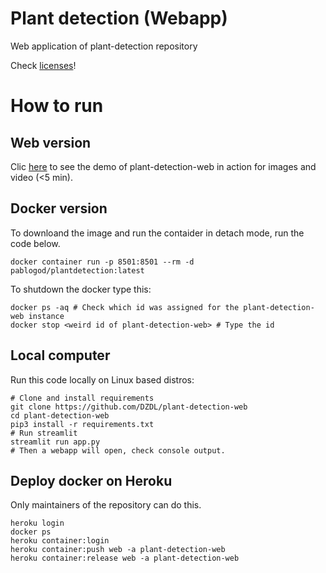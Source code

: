 # Plant detection (Webapp)

Web application of plant-detection repository

Check [licenses](./LICENSE.md)!

# How to run

## Web version

Clic [here](https://vegetation-detector.herokuapp.com/) to see the demo of plant-detection-web in action for images and video (<5 min).

## Docker version

To downloand the image and run the contaider in detach mode, run the code below.

```
docker container run -p 8501:8501 --rm -d pablogod/plantdetection:latest
```
To shutdown the docker type this:

```
docker ps -aq # Check which id was assigned for the plant-detection-web instance
docker stop <weird id of plant-detection-web> # Type the id
```

## Local computer

Run this code locally on Linux based distros:
```
# Clone and install requirements
git clone https://github.com/DZDL/plant-detection-web
cd plant-detection-web
pip3 install -r requirements.txt
# Run streamlit
streamlit run app.py
# Then a webapp will open, check console output.
```

## Deploy docker on Heroku

Only maintainers of the repository can do this.
```
heroku login
docker ps
heroku container:login
heroku container:push web -a plant-detection-web
heroku container:release web -a plant-detection-web
```

<!-- - Automatic deploy comming (working)

https://www.r-bloggers.com/2020/12/creating-a-streamlit-web-app-building-with-docker-github-actions-and-hosting-on-heroku/ -->

